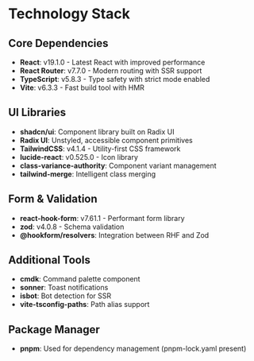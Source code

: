 # Technology Stack

## Core Dependencies
- **React**: v19.1.0 - Latest React with improved performance
- **React Router**: v7.7.0 - Modern routing with SSR support
- **TypeScript**: v5.8.3 - Type safety with strict mode enabled
- **Vite**: v6.3.3 - Fast build tool with HMR

## UI Libraries
- **shadcn/ui**: Component library built on Radix UI
- **Radix UI**: Unstyled, accessible component primitives
- **TailwindCSS**: v4.1.4 - Utility-first CSS framework
- **lucide-react**: v0.525.0 - Icon library
- **class-variance-authority**: Component variant management
- **tailwind-merge**: Intelligent class merging

## Form & Validation
- **react-hook-form**: v7.61.1 - Performant form library
- **zod**: v4.0.8 - Schema validation
- **@hookform/resolvers**: Integration between RHF and Zod

## Additional Tools
- **cmdk**: Command palette component
- **sonner**: Toast notifications
- **isbot**: Bot detection for SSR
- **vite-tsconfig-paths**: Path alias support

## Package Manager
- **pnpm**: Used for dependency management (pnpm-lock.yaml present)